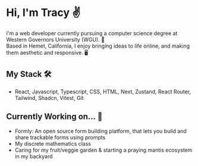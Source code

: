 # Hi, I'm Tracy ✌️

I'm a web developer currently pursuing a computer science degree at Western Governors University (WGU). 🦉 <br/>
Based in Hemet, California, I enjoy bringing ideas to life online, and making them aesthetic and responsive. 🖥️

## My Stack 🛠️
- React, Javascript, Typescript, CSS, HTML, Next, Zustand, React Router, Tailwind, Shadcn, Vitest, Git

## Currently Working on... 🚧
- Formly: An open source form building platform, that lets you build and share trackable forms using prompts 
- My discrete mathematics class
- Caring for my fruit/veggie garden & starting a praying mantis ecosystem in my backyard
